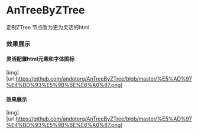 # AnTreeByZTree
定制ZTree 节点改为更为灵活的html

### 效果展示

#### 灵活配置html元素和字体图标

[img][url:https://github.com/andotorg/AnTreeByZTree/blob/master/%E5%AD%97%E4%BD%93%E5%9B%BE%E6%A0%87.png]

#### 效果展示

[img][url:https://github.com/andotorg/AnTreeByZTree/blob/master/%E5%AD%97%E4%BD%93%E5%9B%BE%E6%A0%87.png]
